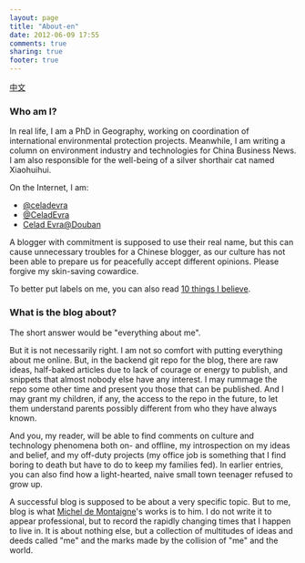 ```yaml
---
layout: page
title: "About-en"
date: 2012-06-09 17:55
comments: true
sharing: true
footer: true
---
```


[中文](../index.html)

### Who am I?

In real life, I am a PhD in Geography, working on coordination of
international environmental protection projects.  Meanwhile, I am
writing a column on environment industry and technologies for China
Business News.  I am also responsible for the well-being of a silver
shorthair cat named Xiaohuihui.

On the Internet, I am: 

* [@celadevra](https://twitter.com/#!/celadevra)
* [@CeladEvra](http://www.weibo.com/celadevra)
* [Celad Evra@Douban](http://www.douban.com/people/celadevra/)

A blogger with commitment is supposed to use their real name, but this
can cause unnecessary troubles for a Chinese blogger, as our culture
has not been able to prepare us for peacefully accept different
opinions.  Please forgive my skin-saving cowardice.

To better put labels on me, you can also read
[10 things I believe](../ten-things-i-believe-en). 

### What is the blog about?

The short answer would be "everything about me".

But it is not necessarily right.  I am not so comfort with putting
everything about me online.  But, in the backend git repo for the
blog, there are raw ideas, half-baked articles due to lack of courage
or energy to publish, and snippets that almost nobody else have any
interest.  I may rummage the repo some other time and present you
those that can be published.  And I may grant my children, if any, the
access to the repo in the future, to let them understand parents
possibly different from who they have always known.

And you, my reader, will be able to find comments on culture and
technology phenomena both on- and offline, my introspection on my
ideas and belief, and my off-duty projects (my office job is something
that I find boring to death but have to do to keep my families fed).
In earlier entries, you can also find how a light-hearted, naive small
town teenager refused to grow up.

A successful blog is supposed to be about a very specific topic.  But
to me, blog is what
[Michel de Montaigne](http://oregonstate.edu/instruct/phl302/texts/montaigne/m-essays_contents.html)'s
works is to him.  I do not write it to appear professional, but to
record the rapidly changing times that I happen to live in.  It is
about nothing else, but a collection of multitudes of ideas and
deeds called "me" and the marks made by the collision of "me" and the
world. 
